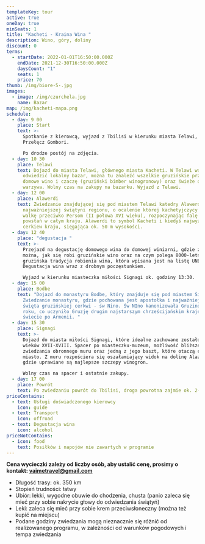 ```yaml
---
templateKey: tour
active: true
oneDay: true
minSeats: 1
title: "Kacheti - Kraina Wina "
description: Wino, góry, doliny
discount: 0
terms:
  - startDate: 2022-01-01T16:50:00.000Z
    endDate: 2021-12-30T16:50:00.000Z
    daysCount: "1"
    seats: 1
    price: 70
thumb: /img/biore-5-.jpg
images:
  - image: /img/czurchela.jpg
    name: Bazar
map: /img/kacheti-mapa.png
schedule:
  - day: 9 00
    place: Start
    text: >-
      Spotkanie z kierowcą, wyjazd z Tbilisi w kierunku miasta Telawi, przez
      Przełęcz Gombori. 

      Po drodze postój na zdjęcia. 
  - day: 10 30
    place: Telawi
    text: Dojazd do miasta Telawi, głównego miasta Kacheti. W Telawi warto jest
      odwiedzić lokalny bazar, można tu znaleźć wszelkie gruzińskie przyprawy,
      domowe wino i czaczę (gruziński bimber winogronowy) oraz świeże owoce i
      warzywa. Wolny czas na zakupy na bazarku. Wyjazd z Telawi.
  - day: 12 00
    place: Alawerdi
    text: Zwiedzanie znajdującej się pod miastem Telawi katedry Alawerdi (XII w.),
      najważniejszej świątyni regionu, o ocalenie której kachetyjczycy podjęli
      walkę przeciwko Persom (II połowa XVI wieku), rozpoczynając falę masowych
      powstań w całym kraju. Alawerdi to symbol Kacheti i kiedyś najwyższa
      cerkiew kraju, sięgająca ok. 50 m wysokości.
  - day: 12 40
    place: "degustacja "
    text: >-
      Przejazd na degustację domowego wina do domowej winiarni, gdzie zobaczyć
      można, jak się robi gruzińskie wino oraz na czym polega 8000-letnia
      gruzińska tradycja robienia wina, która wpisana jest na listę UNESCO.
      Degustacja wina wraz z drobnym poczęstunkiem.

      Wyjazd w kierunku miasteczka miłości Signagi ok. godziny 13:30.
  - day: 15 00
    place: Bodbe
    text: "Dojazd do monastyru Bodbe, który znajduje się pod miastem Signagi.
      Zwiedzanie monastyru, gdzie pochowana jest apostołka i najważniejsza
      święta gruzińskiej cerkwi - św Nino. Św NIno kanonizowała Gruzinów w 337
      roku, co uczyniło Gruzję drugim najstarszym chrześcijańskim krajem na
      świecie po Armenii. "
  - day: 15 30
    place: Signagi
    text: >-
      Dojazd do miasta miłości Signagi, które idealne zachowane zostało od
      wieków XVII-XVIII. Spacer po miasteczku-muzeum, możliwość bliższego
      zwiedzania obronnego muru oraz jedną z jego baszt, które otaczą całe
      miasto. Z muru rozpościera się oszałamiający widok na dolinę Alazanską,
      gdzie uprawiane są najlepsze szczepy winogron. 

      Wolny czas na spacer i ostatnie zakupy.
  - day: 17 00
    place: Powrót
    text: Po zwiedzaniu powrót do Tbilisi, droga powrotna zajmie ok. 2-2,5 godzin.
priceContains:
  - text: Usługi doświadczonego kierowcy
    icon: guide
  - text: Transport
    icon: offroad
  - text: Degustacja wina
    icon: alcohol
priceNotContains:
  - icon: food
    text: Posiłków i napojów nie zawartych w programie
---
```

**Cena wycieczki zależy od liczby osób, aby ustalić cenę, prosimy o kontakt: vaimetravel@gmail.com**



* Długość trasy: ok. 350 km
* Stopień trudności: łatwy
* Ubiór: lekki, wygodne obuwie do chodzenia, chusta (panio zaleca się mieć przy sobie nakrycie głowy do odwiedzania świątyń)
* Leki: zaleca się mieć przy sobie krem przeciwsłoneczny (można też kupić na miejscu)
* Podane godziny zwiedzania mogą nieznacznie się różnić od realizowanego programu, w zależności od warunków pogodowych i tempa zwiedzania